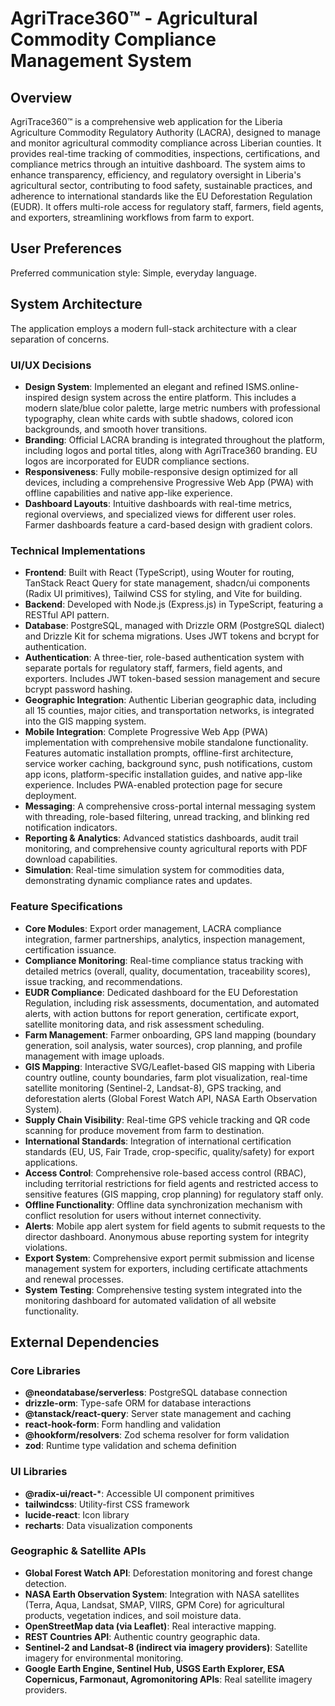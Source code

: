# AgriTrace360™ - Agricultural Commodity Compliance Management System

## Overview

AgriTrace360™ is a comprehensive web application for the Liberia Agriculture Commodity Regulatory Authority (LACRA), designed to manage and monitor agricultural commodity compliance across Liberian counties. It provides real-time tracking of commodities, inspections, certifications, and compliance metrics through an intuitive dashboard. The system aims to enhance transparency, efficiency, and regulatory oversight in Liberia's agricultural sector, contributing to food safety, sustainable practices, and adherence to international standards like the EU Deforestation Regulation (EUDR). It offers multi-role access for regulatory staff, farmers, field agents, and exporters, streamlining workflows from farm to export.

## User Preferences

Preferred communication style: Simple, everyday language.

## System Architecture

The application employs a modern full-stack architecture with a clear separation of concerns.

### UI/UX Decisions
- **Design System**: Implemented an elegant and refined ISMS.online-inspired design system across the entire platform. This includes a modern slate/blue color palette, large metric numbers with professional typography, clean white cards with subtle shadows, colored icon backgrounds, and smooth hover transitions.
- **Branding**: Official LACRA branding is integrated throughout the platform, including logos and portal titles, along with AgriTrace360 branding. EU logos are incorporated for EUDR compliance sections.
- **Responsiveness**: Fully mobile-responsive design optimized for all devices, including a comprehensive Progressive Web App (PWA) with offline capabilities and native app-like experience.
- **Dashboard Layouts**: Intuitive dashboards with real-time metrics, regional overviews, and specialized views for different user roles. Farmer dashboards feature a card-based design with gradient colors.

### Technical Implementations
- **Frontend**: Built with React (TypeScript), using Wouter for routing, TanStack React Query for state management, shadcn/ui components (Radix UI primitives), Tailwind CSS for styling, and Vite for building.
- **Backend**: Developed with Node.js (Express.js) in TypeScript, featuring a RESTful API pattern.
- **Database**: PostgreSQL, managed with Drizzle ORM (PostgreSQL dialect) and Drizzle Kit for schema migrations. Uses JWT tokens and bcrypt for authentication.
- **Authentication**: A three-tier, role-based authentication system with separate portals for regulatory staff, farmers, field agents, and exporters. Includes JWT token-based session management and secure bcrypt password hashing.
- **Geographic Integration**: Authentic Liberian geographic data, including all 15 counties, major cities, and transportation networks, is integrated into the GIS mapping system.
- **Mobile Integration**: Complete Progressive Web App (PWA) implementation with comprehensive mobile standalone functionality. Features automatic installation prompts, offline-first architecture, service worker caching, background sync, push notifications, custom app icons, platform-specific installation guides, and native app-like experience. Includes PWA-enabled protection page for secure deployment.
- **Messaging**: A comprehensive cross-portal internal messaging system with threading, role-based filtering, unread tracking, and blinking red notification indicators.
- **Reporting & Analytics**: Advanced statistics dashboards, audit trail monitoring, and comprehensive county agricultural reports with PDF download capabilities.
- **Simulation**: Real-time simulation system for commodities data, demonstrating dynamic compliance rates and updates.

### Feature Specifications
- **Core Modules**: Export order management, LACRA compliance integration, farmer partnerships, analytics, inspection management, certification issuance.
- **Compliance Monitoring**: Real-time compliance status tracking with detailed metrics (overall, quality, documentation, traceability scores), issue tracking, and recommendations.
- **EUDR Compliance**: Dedicated dashboard for the EU Deforestation Regulation, including risk assessments, documentation, and automated alerts, with action buttons for report generation, certificate export, satellite monitoring data, and risk assessment scheduling.
- **Farm Management**: Farmer onboarding, GPS land mapping (boundary generation, soil analysis, water sources), crop planning, and profile management with image uploads.
- **GIS Mapping**: Interactive SVG/Leaflet-based GIS mapping with Liberia country outline, county boundaries, farm plot visualization, real-time satellite monitoring (Sentinel-2, Landsat-8), GPS tracking, and deforestation alerts (Global Forest Watch API, NASA Earth Observation System).
- **Supply Chain Visibility**: Real-time GPS vehicle tracking and QR code scanning for produce movement from farm to destination.
- **International Standards**: Integration of international certification standards (EU, US, Fair Trade, crop-specific, quality/safety) for export applications.
- **Access Control**: Comprehensive role-based access control (RBAC), including territorial restrictions for field agents and restricted access to sensitive features (GIS mapping, crop planning) for regulatory staff only.
- **Offline Functionality**: Offline data synchronization mechanism with conflict resolution for users without internet connectivity.
- **Alerts**: Mobile app alert system for field agents to submit requests to the director dashboard. Anonymous abuse reporting system for integrity violations.
- **Export System**: Comprehensive export permit submission and license management system for exporters, including certificate attachments and renewal processes.
- **System Testing**: Comprehensive testing system integrated into the monitoring dashboard for automated validation of all website functionality.

## External Dependencies

### Core Libraries
- **@neondatabase/serverless**: PostgreSQL database connection
- **drizzle-orm**: Type-safe ORM for database interactions
- **@tanstack/react-query**: Server state management and caching
- **react-hook-form**: Form handling and validation
- **@hookform/resolvers**: Zod schema resolver for form validation
- **zod**: Runtime type validation and schema definition

### UI Libraries
- **@radix-ui/react-***: Accessible UI component primitives
- **tailwindcss**: Utility-first CSS framework
- **lucide-react**: Icon library
- **recharts**: Data visualization components

### Geographic & Satellite APIs
- **Global Forest Watch API**: Deforestation monitoring and forest change detection.
- **NASA Earth Observation System**: Integration with NASA satellites (Terra, Aqua, Landsat, SMAP, VIIRS, GPM Core) for agricultural products, vegetation indices, and soil moisture data.
- **OpenStreetMap data (via Leaflet)**: Real interactive mapping.
- **REST Countries API**: Authentic country geographic data.
- **Sentinel-2 and Landsat-8 (indirect via imagery providers)**: Satellite imagery for environmental monitoring.
- **Google Earth Engine, Sentinel Hub, USGS Earth Explorer, ESA Copernicus, Farmonaut, Agromonitoring APIs**: Real satellite imagery providers.